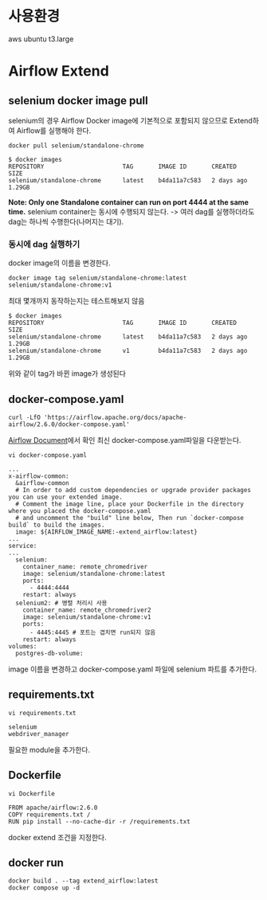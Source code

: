 # 사용환경
aws ubuntu t3.large

# Airflow Extend
## selenium docker image pull
selenium의 경우 Airflow Docker image에 기본적으로 포함되지 않으므로 Extend하여 Airflow를 실행해야 한다.
```
docker pull selenium/standalone-chrome
```
```
$ docker images
REPOSITORY                      TAG       IMAGE ID       CREATED        SIZE
selenium/standalone-chrome      latest    b4da11a7c583   2 days ago     1.29GB
```
**Note: Only one Standalone container can run on port 4444 at the same time.**
selenium container는 동시에 수행되지 않는다.
-> 여러 dag를 실행하더라도 dag는 하나씩 수행한다(나머지는 대기).
### 동시에 dag 실행하기
docker image의 이름을 변경한다.
```
docker image tag selenium/standalone-chrome:latest selenium/standalone-chrome:v1
```
최대 몇개까지 동작하는지는 테스트해보지 않음
```
$ docker images
REPOSITORY                      TAG       IMAGE ID       CREATED        SIZE
selenium/standalone-chrome      latest    b4da11a7c583   2 days ago     1.29GB
selenium/standalone-chrome      v1        b4da11a7c583   2 days ago     1.29GB
```
위와 같이 tag가 바뀐 image가 생성된다
## docker-compose.yaml
```
curl -LfO 'https://airflow.apache.org/docs/apache-airflow/2.6.0/docker-compose.yaml'
```
[Airflow Document](https://airflow.apache.org/docs/apache-airflow/stable/howto/docker-compose/index.html)에서 확인
최신 docker-compose.yaml파일을 다운받는다.
```
vi docker-compose.yaml

...
x-airflow-common:
  &airflow-common
  # In order to add custom dependencies or upgrade provider packages you can use your extended image.
  # Comment the image line, place your Dockerfile in the directory where you placed the docker-compose.yaml
  # and uncomment the "build" line below, Then run `docker-compose build` to build the images.
  image: ${AIRFLOW_IMAGE_NAME:-extend_airflow:latest}
...
service:
...
  selenium:
    container_name: remote_chromedriver
    image: selenium/standalone-chrome:latest
    ports:
      - 4444:4444
    restart: always
  selenium2: # 병렬 처리시 사용
    container_name: remote_chromedriver2
    image: selenium/standalone-chrome:v1
    ports:
      - 4445:4445 # 포트는 겹치면 run되지 않음
    restart: always
volumes:
  postgres-db-volume:
```
image 이름을 변경하고 docker-compose.yaml 파일에 selenium 파트를 추가한다.
## requirements.txt
``` 
vi requirements.txt

selenium
webdriver_manager
```
필요한 module을 추가한다.
## Dockerfile
```
vi Dockerfile

FROM apache/airflow:2.6.0
COPY requirements.txt /
RUN pip install --no-cache-dir -r /requirements.txt
```
docker extend 조건을 지정한다.
## docker run
```
docker build . --tag extend_airflow:latest
docker compose up -d
```
